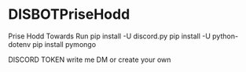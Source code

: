 # DISBOTPriseHodd
Prise Hodd Towards
Run
pip install -U discord.py
pip install -U python-dotenv
pip install pymongo

DISCORD TOKEN write me DM or create your own

